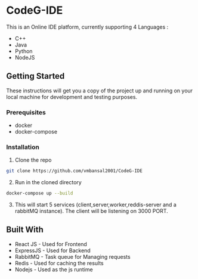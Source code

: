 
# CodeG-IDE

This is an Online IDE platform, currently supporting 4 Languages :

- C++
- Java
- Python
- NodeJS

## Getting Started

These instructions will get you a copy of the project up and running on your local machine for development and testing purposes.

### Prerequisites

- docker
- docker-compose

### Installation

1. Clone the repo

```sh
git clone https://github.com/vmbansal2001/CodeG-IDE
```

2. Run in the cloned directory

```sh
docker-compose up --build
```

3. This will start 5 services (client,server,worker,reddis-server and a rabbitMQ instance).
   The client will be listening on 3000 PORT.

## Built With

- React JS - Used for Frontend
- ExpressJS - Used for Backend
- RabbitMQ - Task queue for Managing requests
- Redis - Used for caching the results
- Nodejs - Used as the js runtime
